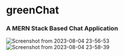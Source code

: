 # greenChat
### A MERN Stack Based Chat Application

![Screenshot from 2023-08-04 23-56-53](https://github.com/coder-de-coder/greenChat/assets/108211570/506b735d-ae35-4d10-9d5a-cd6d0fc10323)
![Screenshot from 2023-08-04 23-58-39](https://github.com/coder-de-coder/greenChat/assets/108211570/de274558-3fce-48d7-b10f-338025f8a79b)
